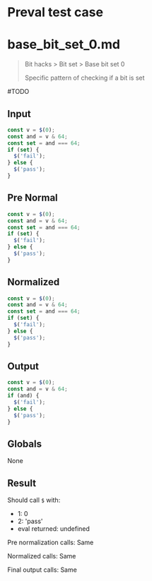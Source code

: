 # Preval test case

# base_bit_set_0.md

> Bit hacks > Bit set > Base bit set 0
>
> Specific pattern of checking if a bit is set

#TODO

## Input

`````js filename=intro
const v = $(0);
const and = v & 64;
const set = and === 64;
if (set) {
  $('fail');
} else {
  $('pass');
}
`````

## Pre Normal

`````js filename=intro
const v = $(0);
const and = v & 64;
const set = and === 64;
if (set) {
  $('fail');
} else {
  $('pass');
}
`````

## Normalized

`````js filename=intro
const v = $(0);
const and = v & 64;
const set = and === 64;
if (set) {
  $('fail');
} else {
  $('pass');
}
`````

## Output

`````js filename=intro
const v = $(0);
const and = v & 64;
if (and) {
  $('fail');
} else {
  $('pass');
}
`````

## Globals

None

## Result

Should call `$` with:
 - 1: 0
 - 2: 'pass'
 - eval returned: undefined

Pre normalization calls: Same

Normalized calls: Same

Final output calls: Same
